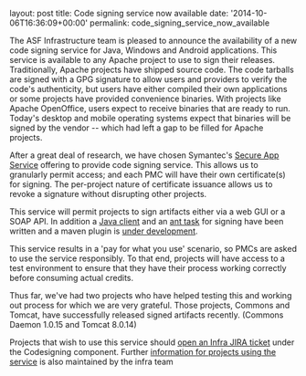 
layout: post
title: Code signing service now available
date: '2014-10-06T16:36:09+00:00'
permalink: code_signing_service_now_available

<p>The ASF Infrastructure team is pleased to announce the availability of a new code signing service for Java, Windows and Android applications. This service is available to any Apache project to use to sign their releases. Traditionally, Apache projects have shipped source code. The code tarballs are signed with a GPG signature to allow users and providers to verify the code's authenticity, but users have either compiled their own applications or some projects have provided convenience binaries. With projects like Apache OpenOffice, users expect to receive binaries that are ready to run. Today's desktop and mobile operating systems expect that binaries will be signed by the vendor -- which had left a gap to be filled for Apache projects. &nbsp;</p> 
  <p>After a great deal of research, we have chosen Symantec's <a href="http://www.symantec.com/code-signing/secure-app-service">Secure App Service</a> offering to provide code signing service. This allows us to granularly permit access; and each PMC will have their own certificate(s) for signing. The per-project nature of certificate issuance allows us to revoke a signature without disrupting other projects.&nbsp;</p> 
  <p>This service will permit projects to sign artifacts either via a web GUI or a SOAP API. In addition a <a href="https://svn.apache.org/repos/infra/infrastructure/trunk/projects/code-signing/java-client/">Java client</a> and an <a href="http://svn.apache.org/viewvc/tomcat/trunk/java/org/apache/tomcat/buildutil/SignCode.java?view=log">ant task</a> for signing have been written and a maven plugin is <a href="http://mail-archives.apache.org/mod_mbox/www-infrastructure-dev/201409.mbox/%3C542181B4.4030104%40apache.org%3E">under development</a>.<br /></p> 
  <p>This service results in a 'pay for what you use' scenario, so PMCs are asked to use the service responsibly. To that end, projects will have access to a test environment to ensure that they have their process working correctly before consuming actual credits.</p> 
  <p>Thus far, we've had two projects who have helped testing this and working out process for which we are very grateful. Those projects, Commons and Tomcat, have successfully released signed artifacts recently. (Commons Daemon 1.0.15 and Tomcat 8.0.14)</p> 
  <p>Projects that wish to use this service should <a href="https://reference.apache.org/pmc/newcodesigning">open an Infra JIRA ticket</a> under the Codesigning component. Further <a href="https://reference.apache.org/pmc/codesigning">information for projects using the service</a> is also maintained by the infra team<br /></p>
